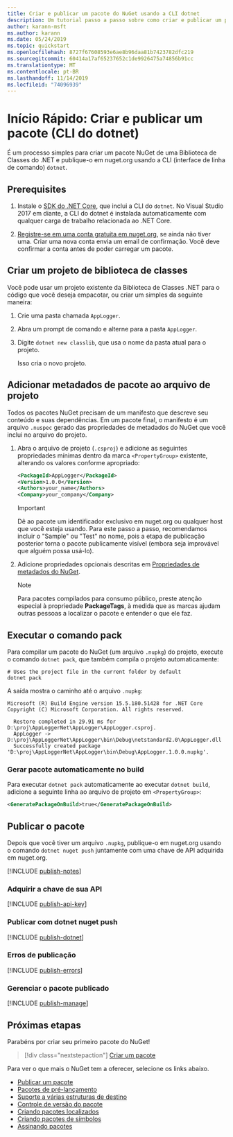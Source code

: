 ```yaml
---
title: Criar e publicar um pacote do NuGet usando a CLI dotnet
description: Um tutorial passo a passo sobre como criar e publicar um pacote NuGet usando a CLI do .NET Core, dotnet.
author: karann-msft
ms.author: karann
ms.date: 05/24/2019
ms.topic: quickstart
ms.openlocfilehash: 8727f67608593e6ae8b96daa81b7423782dfc219
ms.sourcegitcommit: 60414a17af65237652c1de9926475a74856b91cc
ms.translationtype: MT
ms.contentlocale: pt-BR
ms.lasthandoff: 11/14/2019
ms.locfileid: "74096939"
---
```

# <a name="quickstart-create-and-publish-a-package-dotnet-cli"></a>Início Rápido: Criar e publicar um pacote (CLI do dotnet)

É um processo simples para criar um pacote NuGet de uma Biblioteca de Classes do .NET e publique-o em nuget.org usando a CLI (interface de linha de comando) `dotnet`.

## <a name="prerequisites"></a>Prerequisites

1. Instale o [SDK do .NET Core](https://www.microsoft.com/net/download/), que inclui a CLI do `dotnet`. No Visual Studio 2017 em diante, a CLI do dotnet é instalada automaticamente com qualquer carga de trabalho relacionada ao .NET Core.

1. [Registre-se em uma conta gratuita em nuget.org](https://www.nuget.org/users/account/LogOn?returnUrl=%2F), se ainda não tiver uma. Criar uma nova conta envia um email de confirmação. Você deve confirmar a conta antes de poder carregar um pacote.

## <a name="create-a-class-library-project"></a>Criar um projeto de biblioteca de classes

Você pode usar um projeto existente da Biblioteca de Classes .NET para o código que você deseja empacotar, ou criar um simples da seguinte maneira:

1. Crie uma pasta chamada `AppLogger`.

1. Abra um prompt de comando e alterne para a pasta `AppLogger`.

1. Digite `dotnet new classlib`, que usa o nome da pasta atual para o projeto.

   Isso cria o novo projeto.

## <a name="add-package-metadata-to-the-project-file"></a>Adicionar metadados de pacote ao arquivo de projeto

Todos os pacotes NuGet precisam de um manifesto que descreve seu conteúdo e suas dependências. Em um pacote final, o manifesto é um arquivo `.nuspec` gerado das propriedades de metadados do NuGet que você inclui no arquivo do projeto.

1. Abra o arquivo de projeto (`.csproj`) e adicione as seguintes propriedades mínimas dentro da marca `<PropertyGroup>` existente, alterando os valores conforme apropriado:

    ```xml
    <PackageId>AppLogger</PackageId>
    <Version>1.0.0</Version>
    <Authors>your_name</Authors>
    <Company>your_company</Company>
    ```

    > [!Important]
    > Dê ao pacote um identificador exclusivo em nuget.org ou qualquer host que você esteja usando. Para este passo a passo, recomendamos incluir o "Sample" ou "Test" no nome, pois a etapa de publicação posterior torna o pacote publicamente visível (embora seja improvável que alguém possa usá-lo).

1. Adicione propriedades opcionais descritas em [Propriedades de metadados do NuGet](/dotnet/core/tools/csproj#nuget-metadata-properties).

    > [!Note]
    > Para pacotes compilados para consumo público, preste atenção especial à propriedade **PackageTags**, à medida que as marcas ajudam outras pessoas a localizar o pacote e entender o que ele faz.

## <a name="run-the-pack-command"></a>Executar o comando pack

Para compilar um pacote do NuGet (um arquivo `.nupkg`) do projeto, execute o comando `dotnet pack`, que também compila o projeto automaticamente:

```cli
# Uses the project file in the current folder by default
dotnet pack
```

A saída mostra o caminho até o arquivo `.nupkg`:

```output
Microsoft (R) Build Engine version 15.5.180.51428 for .NET Core
Copyright (C) Microsoft Corporation. All rights reserved.

  Restore completed in 29.91 ms for D:\proj\AppLoggerNet\AppLogger\AppLogger.csproj.
  AppLogger -> D:\proj\AppLoggerNet\AppLogger\bin\Debug\netstandard2.0\AppLogger.dll
  Successfully created package 'D:\proj\AppLoggerNet\AppLogger\bin\Debug\AppLogger.1.0.0.nupkg'.
```

### <a name="automatically-generate-package-on-build"></a>Gerar pacote automaticamente no build

Para executar `dotnet pack` automaticamente ao executar `dotnet build`, adicione a seguinte linha ao arquivo de projeto em `<PropertyGroup>`:

```xml
<GeneratePackageOnBuild>true</GeneratePackageOnBuild>
```

## <a name="publish-the-package"></a>Publicar o pacote

Depois que você tiver um arquivo `.nupkg`, publique-o em nuget.org usando o comando `dotnet nuget push` juntamente com uma chave de API adquirida em nuget.org.

[!INCLUDE [publish-notes](includes/publish-notes.md)]

### <a name="acquire-your-api-key"></a>Adquirir a chave de sua API

[!INCLUDE [publish-api-key](includes/publish-api-key.md)]

### <a name="publish-with-dotnet-nuget-push"></a>Publicar com dotnet nuget push

[!INCLUDE [publish-dotnet](includes/publish-dotnet.md)]

### <a name="publish-errors"></a>Erros de publicação

[!INCLUDE [publish-errors](includes/publish-errors.md)]

### <a name="manage-the-published-package"></a>Gerenciar o pacote publicado

[!INCLUDE [publish-manage](includes/publish-manage.md)]

## <a name="next-steps"></a>Próximas etapas

Parabéns por criar seu primeiro pacote do NuGet!

> [!div class="nextstepaction"]
> [Criar um pacote](../create-packages/creating-a-package-dotnet-cli.md)

Para ver o que mais o NuGet tem a oferecer, selecione os links abaixo.

- [Publicar um pacote](../nuget-org/publish-a-package.md)
- [Pacotes de pré-lançamento](../create-packages/Prerelease-Packages.md)
- [Suporte a várias estruturas de destino](../create-packages/multiple-target-frameworks-project-file.md)
- [Controle de versão do pacote](../concepts/package-versioning.md)
- [Criando pacotes localizados](../create-packages/creating-localized-packages.md)
- [Criando pacotes de símbolos](../create-packages/symbol-packages-snupkg.md)
- [Assinando pacotes](../create-packages/Sign-a-package.md)

